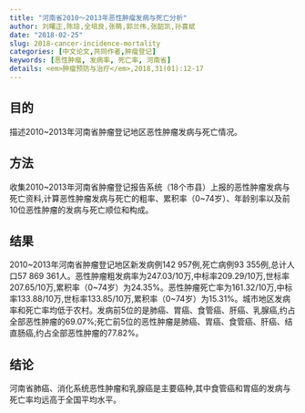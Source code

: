 ```yaml
---
title: "河南省2010～2013年恶性肿瘤发病与死亡分析"
author: 刘曙正,陈琼,全培良,张萌,郭兰伟,张韶凯,孙喜斌
date: "2018-02-25"
slug: 2018-cancer-incidence-mortality
categories: [中文论文,共同作者,肿瘤登记]
keywords: [恶性肿瘤, 发病率, 死亡率, 河南省]
details: <em>肿瘤预防与治疗</em>,2018,31(01):12-17
---
```

## 目的
描述2010~2013年河南省肿瘤登记地区恶性肿瘤发病与死亡情况。

## 方法
收集2010~2013年河南省肿瘤登记报告系统（18个市县）上报的恶性肿瘤发病与死亡资料,计算恶性肿瘤发病与死亡的粗率、累积率（0~74岁）、年龄别率以及前10位恶性肿瘤的发病与死亡顺位和构成。

## 结果
2010~2013年河南省肿瘤登记地区新发病例142 957例,死亡病例93 355例,总计人口57 869 361人。恶性肿瘤粗发病率为247.03/10万,中标率209.29/10万,世标率207.65/10万,累积率（0~74岁）为24.35%。恶性肿瘤死亡率为161.32/10万,中标率133.88/10万,世标率133.85/10万,累积率（0~74岁）为15.31%。城市地区发病率和死亡率均低于农村。发病前5位的是肺癌、胃癌、食管癌、肝癌、乳腺癌,约占全部恶性肿瘤的69.07%;死亡前5位的恶性肿瘤是肺癌、胃癌、食管癌、肝癌、结直肠癌,约占全部恶性肿瘤的77.82%。

## 结论
河南省肺癌、消化系统恶性肿瘤和乳腺癌是主要癌种,其中食管癌和胃癌的发病与死亡率均远高于全国平均水平。 